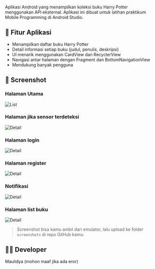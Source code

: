Aplikasi Android yang menampilkan koleksi buku Harry Potter menggunakan API eksternal. Aplikasi ini dibuat untuk latihan praktikum Mobile Programming di Android Studio.

## 🧩 Fitur Aplikasi
- Menampilkan daftar buku Harry Potter
- Detail informasi setiap buku (judul, penulis, deskripsi)
- UI menarik menggunakan CardView dan RecyclerView
- Navigasi antar halaman dengan Fragment dan BottomNavigationView
- Mendukung banyak pengguna

## 📸 Screenshot

### Halaman Utama
![List](halamanAwal.jpg)

### Halaman jika sensor terdeteksi
![Detail](HalamanSensor.jpg)

### Halaman login
![Detail](login2.jpg)

### Halaman register
![Detail](register2.jpg)

### Notifikasi
![Detail](notifikasi.jpg)

### Halaman list buku
![Detail](listBuku.jpg)
> Screenshot bisa kamu ambil dari emulator, lalu upload ke folder `screenshots` di repo GitHub kamu.
## 👩‍💻 Developer
Maulidya (mohon maaf jika ada eror)
